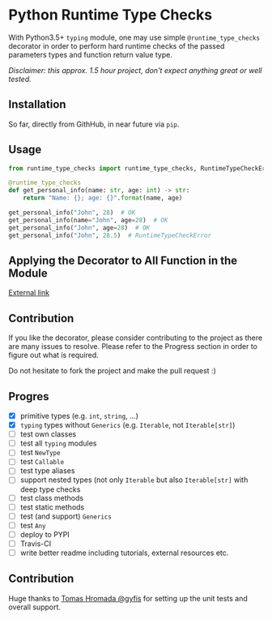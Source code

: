 # Python Runtime Type Checks
With Python3.5+ `typing` module, one may use simple `@runtime_type_checks` decorator in order to perform hard
runtime checks of the passed parameters types and function return value type.

*Disclaimer: this approx. 1.5 hour project, don't expect anything great or well tested.*

## Installation
So far, directly from GithHub, in near future via `pip`.

## Usage
```python
from runtime_type_checks import runtime_type_checks, RuntimeTypeCheckError

@runtime_type_checks
def get_personal_info(name: str, age: int) -> str:
    return "Name: {}; age: {}".format(name, age)

get_personal_info("John", 28)  # OK
get_personal_info(name="John", age=28)  # OK
get_personal_info("John", age=28)  # OK
get_personal_info("John", 28.5)  # RuntimeTypeCheckError
```

## Applying the Decorator to All Function in the Module
[External link](http://code.activestate.com/recipes/577742-apply-decorators-to-all-functions-in-a-module/)

## Contribution
If you like the decorator, please consider contributing to the project as there are many issues to resolve.
Please refer to the Progress section in order to figure out what is required.

Do not hesitate to fork the project and make the pull request :)

## Progres
- [x] primitive types (e.g. `int`, `string`, ...)
- [x] `typing` types without `Generics` (e.g. `Iterable`, not `Iterable[str]`)
- [ ] test own classes
- [ ] test all `typing` modules
- [ ] test `NewType`
- [ ] test `Callable`
- [ ] test type aliases
- [ ] support nested types (not only `Iterable` but also `Iterable[str]` with deep type checks
- [ ] test class methods
- [ ] test static methods
- [ ] test (and support) `Generics`
- [ ] test `Any`
- [ ] deploy to PYPI
- [ ] Travis-CI
- [ ] write better readme including tutorials, external resources etc.

## Contribution
Huge thanks to [Tomas Hromada @gyfis](https://github.com/gyfis) for setting up the unit tests and overall support.
